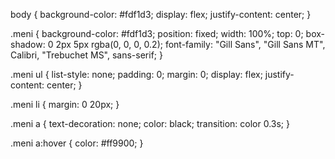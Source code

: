 body {
    background-color: #fdf1d3;
    display: flex;
    justify-content: center;
}

.meni {
    background-color: #fdf1d3;
    position: fixed;
    width: 100%;
    top: 0;
    box-shadow: 0 2px 5px rgba(0, 0, 0, 0.2);
    font-family: "Gill Sans", "Gill Sans MT", Calibri, "Trebuchet MS", sans-serif;
  }
  
  .meni ul {
    list-style: none;
    padding: 0;
    margin: 0;
    display: flex;
    justify-content: center;
  }
  
  .meni li {
    margin: 0 20px;
  }
  
  .meni a {
    text-decoration: none;
    color: black;
    transition: color 0.3s;
  }
  
  .meni a:hover {
    color: #ff9900;
  }

